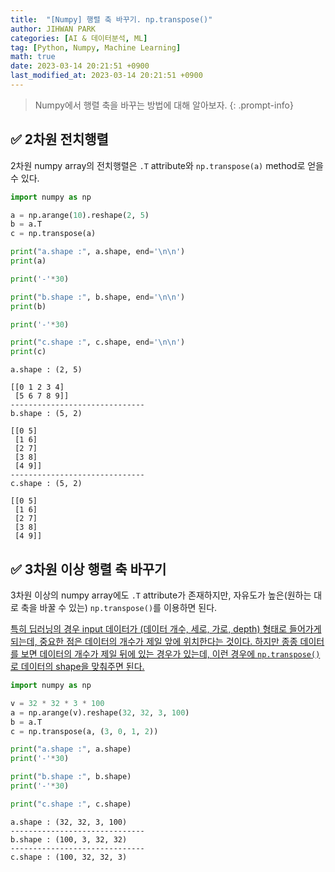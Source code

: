 ```yaml
---
title:  "[Numpy] 행렬 축 바꾸기. np.transpose()"
author: JIHWAN PARK
categories: [AI & 데이터분석, ML]
tag: [Python, Numpy, Machine Learning]
math: true
date: 2023-03-14 20:21:51 +0900
last_modified_at: 2023-03-14 20:21:51 +0900
---
```

> Numpy에서 행렬 축을 바꾸는 방법에 대해 알아보자.
{: .prompt-info}


## ✅ 2차원 전치행렬

2차원 numpy array의 전치행렬은 `.T` attribute와 `np.transpose(a)` method로 얻을 수 있다.

```python
import numpy as np

a = np.arange(10).reshape(2, 5)
b = a.T
c = np.transpose(a)

print("a.shape :", a.shape, end='\n\n')
print(a)

print('-'*30)

print("b.shape :", b.shape, end='\n\n')
print(b)

print('-'*30)

print("c.shape :", c.shape, end='\n\n')
print(c)
```

```
a.shape : (2, 5)

[[0 1 2 3 4]
 [5 6 7 8 9]]
------------------------------
b.shape : (5, 2)

[[0 5]
 [1 6]
 [2 7]
 [3 8]
 [4 9]]
------------------------------
c.shape : (5, 2)

[[0 5]
 [1 6]
 [2 7]
 [3 8]
 [4 9]]
```

## ✅ 3차원 이상 행렬 축 바꾸기

3차원 이상의 numpy array에도 `.T` attribute가 존재하지만, 자유도가 높은(원하는 대로 축을 바꿀 수 있는) `np.transpose()`를 이용하면 된다.

<u>특히 딥러닝의 경우 input 데이터가 (데이터 개수, 세로, 가로, depth) 형태로 들어가게 되는데, 중요한 점은 데이터의 개수가 제일 앞에 위치한다는 것이다. 하지만 종종 데이터를 보면 데이터의 개수가 제일 뒤에 있는 경우가 있는데, 이런 경우에 `np.transpose()`로 데이터의 shape을 맞춰주면 된다.</u>

```python
import numpy as np

v = 32 * 32 * 3 * 100
a = np.arange(v).reshape(32, 32, 3, 100)
b = a.T
c = np.transpose(a, (3, 0, 1, 2))

print("a.shape :", a.shape)
print('-'*30)

print("b.shape :", b.shape)
print('-'*30)

print("c.shape :", c.shape)
```

```
a.shape : (32, 32, 3, 100)
------------------------------
b.shape : (100, 3, 32, 32)
------------------------------
c.shape : (100, 32, 32, 3)
```